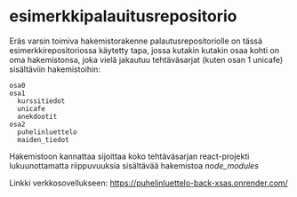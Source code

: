 # esimerkkipalauitusrepositorio

Eräs varsin toimiva hakemistorakenne palautusrepositoriolle on tässä esimerkkirepositoriossa käytetty tapa, jossa kutakin kutakin osaa kohti on oma hakemistonsa, joka vielä jakautuu tehtäväsarjat (kuten osan 1 unicafe) sisältäviin hakemistoihin:

```
osa0
osa1
  kurssitiedot
  unicafe
  anekdootit
osa2
  puhelinluettelo
  maiden_tiedot
```

Hakemistoon kannattaa sijoittaa koko tehtäväsarjan react-projekti lukuunottamatta riippuvuuksia sisältävää hakemistoa <i>node_modules</i>

Linkki verkkosovellukseen:
https://puhelinluettelo-back-xsas.onrender.com/
